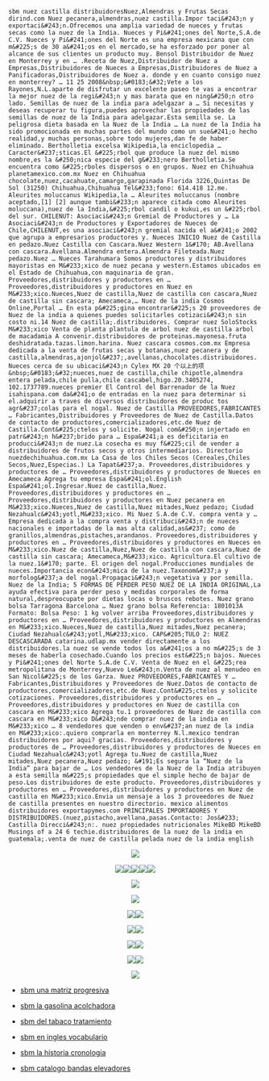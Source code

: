
```
sbm nuez castilla distribuidoresNuez,Almendras y Frutas Secas dirind.com Nuez pecanera,almendras,nuez castilla.Impor taci&#243;n y exportaci&#243;n.Ofrecemos una amplia variedad de nueces y frutas secas como la nuez de la India. Nueces y Pi&#241;ones del Norte,S.A.de C.V. Nueces y Pi&#241;ones del Norte es una empresa mexicana que con m&#225;s de 30 a&#241;os en el mercado,se ha esforzado por poner al alcance de sus clientes un producto muy. Bensol Distribuidor de Nuez en Monterrey y en … .Receta de Nuez,Distribuidor de Nuez a Empresas,Distribuidores de Nueces a Empresas,Distribuidores de Nuez a Panificadoras,Distribuidores de Nuez a. donde y en cuanto consigo nuez en monterrey? … 11 25 2008&nbsp;&#0183;&#32;Vete a los Rayones,N.L.aparte de disfrutar un excelente paseo te vas a encontrar la mejor nuez de la regi&#243;n y mas barata que en ning&#250;n otro lado. Semillas de nuez de la india para adelgazar a … Si necesitas y deseas recuperar tu figura,puedes aprovechar las propiedades de las semillas de nuez de la India para adelgazar.Esta semilla se. La peligrosa dieta basada en la Nuez de la India … La nuez de la India ha sido promocionada en muchas partes del mundo como un sue&#241;o hecho realidad,y muchas personas,sobre todo mujeres,dan fe de haber eliminado. Bertholletia excelsa Wikipedia,la enciclopedia … Caracter&#237;sticas.El &#225;rbol que produce la nuez del mismo nombre,es la &#250;nica especie del g&#233;nero Bertholletia.Se encuentra como &#225;rboles dispersos o en grupos. Nuez en Chihuahua planetamexico.com.mx Nuez en Chihuahua chocolate,nuez,cacahuate,camargo,garapinada Florida 3226,Quintas De Sol (31250) Chihuahua,Chihuahua Tel&#233;fono: 614.418 12.me. Aleurites moluccanus Wikipedia,la … Aleurites moluccanus (nombre aceptado,[1] [2] aunque tambi&#233;n aparece citada como Aleurites moluccana),nuez de la India,&#225;rbol candil o kukui,es un &#225;rbol del sur. CHILENUT: Asociaci&#243;n Gremial de Productores y … La Asociaci&#243;n de Productores y Exportadores de Nueces de Chile,CHILENUT,es una asociaci&#243;n gremial nacida el a&#241;o 2002 que agrupa a empresarios productores y. Nueces INICIO Nuez de Castilla en pedazo.Nuez Castilla con Cascara.Nuez Western 1&#170; AB.Avellana con cascara.Avellana.Almendra entera.Almendra Fileteada.Nuez pedazo.Nuez … Nueces Tarahumara Somos productores y distribuidores mayoristas en M&#233;xico de nuez pecana y western.Estamos ubicados en el Estado de Chihuahua,con maquinaria de gran. Proveedores,distribuidores y productores en … Proveedores,distribuidores y productores en Nuez en M&#233;xico.Nueces,Nuez de castilla,Nuez de castilla con cascara,Nuez de castilla sin cascara; Amecameca,… Nuez de la india Cosmos Online,Portal … En esta p&#225;gina encontrar&#225;s 20 proveedores de Nuez de la india a quienes puedes solicitarles cotizaci&#243;n sin costo ni.14 Nuez de castilla;.distribuidores. Comprar nuez SoloStocks M&#233;xico Venta de planta plantula de arbol nuez de castilla arbol de macadamia A convenir.distribuidores de proteinas.mayonesa.fruta deshidratada.tazas.limon.harina. Nuez cascara cosmos.com.mx Empresa dedicada a la venta de frutas secas y botanas,nuez pecanera y de castilla,almendras,ajonjol&#237;,avellanas,chocolates.distribuidores. Nueces cerca de su ubicaci&#243;n Cylex MX 20 个以上的项&nbsp;&#0183;&#32;nueces,nuez de castilla,chile chipotle,almendra entera pelada,chile pulla,chile cascabel,higo.20.3405274, 102.1737789.nueces premier El Control del Barrenador de la Nuez isahispana.com da&#241;o de entradas en la nuez para determinar si el.adquirir a traves de diversos distribuidores de produc tos agr&#237;colas para el nogal. Nuez de Castilla PROVEEDORES,FABRICANTES … Fabricantes,Distribuidores y Proveedores de Nuez de Castilla.Datos de contacto de productores,comercializadores,etc.de Nuez de Castilla.Cont&#225;ctelos y solicite. Nogal com&#250;n injertado en patr&#243;n h&#237;brido para … Espa&#241;a es deficitaria en producci&#243;n de nuez.La cosecha es muy f&#225;cil de vender a distribuidores de frutos secos y otros intermediarios. Directorio nuezdechihuahua.com.mx La Casa de los Chiles Secos (Cereales,Chiles Secos,Nuez,Especias.) La Tapat&#237;a. Proveedores,distribuidores y productores de … Proveedores,distribuidores y productores de Nueces en Amecameca Agrega tu empresa Espa&#241;ol.English Espa&#241;ol.Ingresar.Nuez de castilla,Nuez. Proveedores,distribuidores y productores en … Proveedores,distribuidores y productores en Nuez pecanera en M&#233;xico.Nueces,Nuez de castilla,Nuez mitades,Nuez pedazo; Ciudad Nezahualc&#243;yotl,M&#233;xico. Mi Nuez S.A.de C.V. compra venta y … Empresa dedicada a la compra venta y distribuci&#243;n de nueces nacionales e importadas de la mas alta calidad,as&#237; como de granillos,almendras,pistaches,arandanos. Proveedores,distribuidores y productores en … Proveedores,distribuidores y productores en Nueces en M&#233;xico.Nuez de castilla,Nuez,Nuez de castilla con cascara,Nuez de castilla sin cascara; Amecameca,M&#233;xico. Agricultura.El cultivo de la nuez.1&#170; parte. El origen del nogal.Producciones mundiales de nueces.Importancia econ&#243;mica de la nuez.Taxonom&#237;a y morfolog&#237;a del nogal.Propagaci&#243;n vegetativa y por semilla. Nuez de la India; 5 FORMAS DE PERDER PESO NUEZ DE LA INDIA ORIGINAL,La ayuda efectiva para perder peso y medidas corporales de forma natural,despreocupate por dietas locas o bruscos rebotes. Nuez grano bolsa Tarragona Barcelona … Nuez grano bolsa Referencia: 1801013A Formato: Bolsa Peso: 1 kg volver arriba Proveedores,distribuidores y productores en … Proveedores,distribuidores y productores en Almendras en M&#233;xico.Nueces,Nuez de castilla,Nuez mitades,Nuez pecanera; Ciudad Nezahualc&#243;yotl,M&#233;xico. CAP&#205;TULO 2: NUEZ DESCASCARADA catarina.udlap.mx vender directamente a los distribuidores.la nuez se vende todos los a&#241;os a no m&#225;s de 3 meses de haberla cosechado.Cuando los precios est&#225;n bajos. Nueces y Pi&#241;ones del Norte S.A.de C.V. Venta de Nuez en el &#225;rea metropolitana de Monterrey,Nuevo Le&#243;n.Venta de nuez al menudeo en San Nicol&#225;s de los Garza. Nuez PROVEEDORES,FABRICANTES Y … Fabricantes,Distribuidores y Proveedores de Nuez.Datos de contacto de productores,comercializadores,etc.de Nuez.Cont&#225;ctelos y solicite cotizaciones. Proveedores,distribuidores y productores en … Proveedores,distribuidores y productores en Nuez de castilla con cascara en M&#233;xico Agrega tu.1 proveedores de Nuez de castilla con cascara en M&#233;xico D&#243;nde comprar nuez de la india en M&#233;xico … 8 vendedores que venden o env&#237;an nuez de la india en M&#233;xico:.quiero comprarla en monterrey N.l.mexico tendran distribuidores por aqui? gracias. Proveedores,distribuidores y productores de … Proveedores,distribuidores y productores de Nueces en Ciudad Nezahualc&#243;yotl Agrega tu.Nuez de castilla,Nuez mitades,Nuez pecanera,Nuez pedazo; &#191;Es segura la “Nuez de la India” para bajar de … Los vendedores de la Nuez de la India atribuyen a esta semilla m&#225;s propiedades que el simple hecho de bajar de peso.Los distribuidores de este producto. Proveedores,distribuidores y productores en … Proveedores,distribuidores y productores en Nuez de castilla en M&#233;xico.Envia un mensaje a los 3 proveedores de Nuez de castilla presentes en nuestro directorio. mexico alimentos distribuidores exportapymes.com PRINCIPALES IMPORTADORES Y DISTRIBUIDORES.(nuez,pistacho,avellana,pasas.Contacto: Jos&#233; Castilla Direcci&#243;n:. nuez propiedades nutricionales MikeBD MikeBD Musings of a 24 6 techie.distribuidores de la nuez de la india en guatemala;.venta de nuez de castilla pelada nuez de la india english 
```

<div align="center">

<a href="https://es-crusher.shibang-china.com/github&k=sbm+nuez+castilla+distribuidores"><img src="https://static.shibang-china.com/es/crusher/logo.jpg"></a>

<a href="https://es-crusher.shibang-china.com/github&k=sbm+nuez+castilla+distribuidores"><img src="https://static.shibang-china.com/es/crusher/index.jpg"></a><a href="https://es-crusher.shibang-china.com/material.htmlgithub&k=sbm+nuez+castilla+distribuidores"><img src="https://static.shibang-china.com/es/crusher/material.jpg"></a><a href="https://es-crusher.shibang-china.com/application.htmlgithub&k=sbm+nuez+castilla+distribuidores"><img src="https://static.shibang-china.com/es/crusher/application.jpg"></a><a href="https://es-crusher.shibang-china.com/aboutus.htmlgithub&k=sbm+nuez+castilla+distribuidores"><img src="https://static.shibang-china.com/es/crusher/aboutus.jpg"></a><a href="https://es-crusher.shibang-china.com/contact.htmlgithub&k=sbm+nuez+castilla+distribuidores"><img src="https://static.shibang-china.com/es/crusher/contact.jpg"></a>

<a href="https://es-crusher.shibang-china.com/github&k=sbm+nuez+castilla+distribuidores"><img src="https://static.shibang-china.com/es/crusher/banner.jpg"></a>

<a href="https://swt.shibang-china.com/github&k=sbm+nuez+castilla+distribuidores"><img src="https://static.shibang-china.com/es/crusher/text.jpg"></a>

<a href="https://swt.shibang-china.com/github&k=sbm+nuez+castilla+distribuidores"><img src="https://static.shibang-china.com/es/crusher/chat.jpg"></a><a href="https://es-crusher.shibang-china.com/contact.htmlgithub&k=sbm+nuez+castilla+distribuidores"><img src="https://static.shibang-china.com/es/crusher/message.jpg"></a>

<a href="https://es-crusher.shibang-china.com/products/pe.htmlgithub&k=sbm+nuez+castilla+distribuidores"><img src="https://static.shibang-china.com/es/crusher/pe.jpg"></a><a href="https://es-crusher.shibang-china.com/products/pf.htmlgithub&k=sbm+nuez+castilla+distribuidores"><img src="https://static.shibang-china.com/es/crusher/pf.jpg"></a>

<a href="https://es-crusher.shibang-china.com/products/hpt.htmlgithub&k=sbm+nuez+castilla+distribuidores"><img src="https://static.shibang-china.com/es/crusher/hpt.jpg"></a><a href="https://es-crusher.shibang-china.com/products/vsi.htmlgithub&k=sbm+nuez+castilla+distribuidores"><img src="https://static.shibang-china.com/es/crusher/vsi.jpg"></a>

<a href="https://es-crusher.shibang-china.com/products/klv.htmlgithub&k=sbm+nuez+castilla+distribuidores"><img src="https://static.shibang-china.com/es/crusher/klv.jpg"></a><a href="https://es-crusher.shibang-china.com/products/portable.htmlgithub&k=sbm+nuez+castilla+distribuidores"><img src="https://static.shibang-china.com/es/crusher/portable.jpg"></a>

<a href="https://swt.shibang-china.com/github&k=sbm+nuez+castilla+distribuidores"><img src="https://static.shibang-china.com/es/crusher/case.jpg"></a>

</div>


* [sbm una matriz progresiva](sbm%20una%20matriz%20progresiva.md)

* [sbm la gasolina acolchadora](sbm%20la%20gasolina%20acolchadora.md)

* [sbm del tabaco tratamiento](sbm%20del%20tabaco%20tratamiento.md)

* [sbm en ingles vocabulario](sbm%20en%20ingles%20vocabulario.md)

* [sbm la historia cronologia](sbm%20la%20historia%20cronologia.md)

* [sbm catalogo bandas elevadores](sbm%20catalogo%20bandas%20elevadores.md)